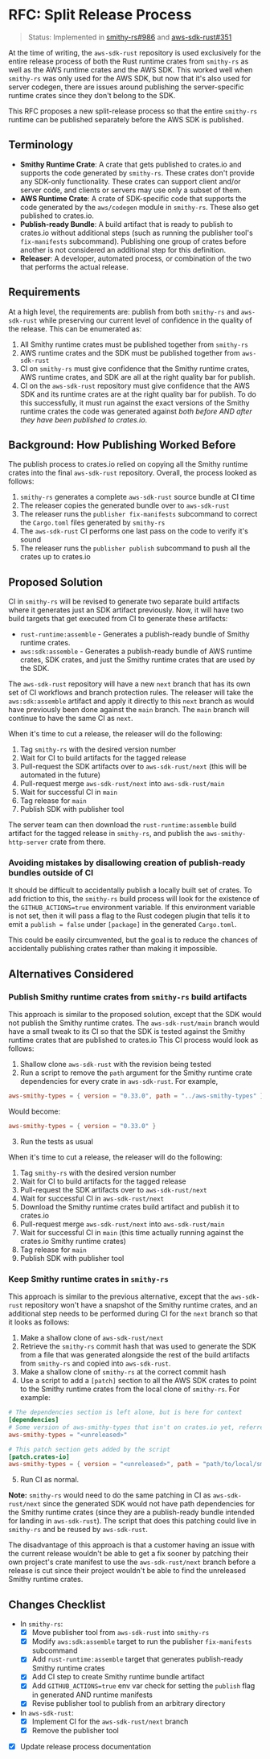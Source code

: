 RFC: Split Release Process
==========================

> Status: Implemented in [smithy-rs#986](https://github.com/awslabs/smithy-rs/pull/986) and [aws-sdk-rust#351](https://github.com/awslabs/aws-sdk-rust/pull/351)

At the time of writing, the `aws-sdk-rust` repository is used exclusively
for the entire release process of both the Rust runtime crates from `smithy-rs` as
well as the AWS runtime crates and the AWS SDK. This worked well when `smithy-rs` was
only used for the AWS SDK, but now that it's also used for server codegen, there
are issues around publishing the server-specific runtime crates since they don't
belong to the SDK.

This RFC proposes a new split-release process so that the entire `smithy-rs` runtime
can be published separately before the AWS SDK is published.

Terminology
-----------

- **Smithy Runtime Crate**: A crate that gets published to crates.io and supports
  the code generated by `smithy-rs`. These crates don't provide any SDK-only functionality.
  These crates can support client and/or server code, and clients or servers may use
  only a subset of them.
- **AWS Runtime Crate**: A crate of SDK-specific code that supports the code generated
  by the `aws/codegen` module in `smithy-rs`. These also get published to crates.io.
- **Publish-ready Bundle**: A build artifact that is ready to publish to crates.io without
  additional steps (such as running the publisher tool's `fix-manifests` subcommand). Publishing
  one group of crates before another is not considered an additional step for this definition.
- **Releaser**: A developer, automated process, or combination of the two that performs the actual release.

Requirements
------------

At a high level, the requirements are: publish from both `smithy-rs` and `aws-sdk-rust`
while preserving our current level of confidence in the quality of the release. This
can be enumerated as:

1. All Smithy runtime crates must be published together from `smithy-rs`
2. AWS runtime crates and the SDK must be published together from `aws-sdk-rust`
3. CI on `smithy-rs` must give confidence that the Smithy runtime crates,
   AWS runtime crates, and SDK are all at the right quality bar for publish.
4. CI on the `aws-sdk-rust` repository must give confidence that the AWS SDK and its
   runtime crates are at the right quality bar for publish. To do this successfully,
   it must run against the exact versions of the Smithy runtime crates the code was
   generated against _both before AND after they have been published to crates.io_.

Background: How Publishing Worked Before
----------------------------------------

The publish process to crates.io relied on copying all the Smithy runtime crates
into the final `aws-sdk-rust` repository. Overall, the process looked as follows:

1. `smithy-rs` generates a complete `aws-sdk-rust` source bundle at CI time
2. The releaser copies the generated bundle over to `aws-sdk-rust`
3. The releaser runs the `publisher fix-manifests` subcommand to correct the
   `Cargo.toml` files generated by `smithy-rs`
4. The `aws-sdk-rust` CI performs one last pass on the code to verify it's sound
5. The releaser runs the `publisher publish` subcommand to push all the crates up to crates.io

Proposed Solution
-----------------

CI in `smithy-rs` will be revised to generate two separate build artifacts where it generates
just an SDK artifact previously. Now, it will have two build targets that get executed from CI
to generate these artifacts:

- `rust-runtime:assemble` - Generates a publish-ready bundle of Smithy runtime crates.
- `aws:sdk:assemble` - Generates a publish-ready bundle of AWS runtime crates, SDK crates,
  and just the Smithy runtime crates that are used by the SDK.

The `aws-sdk-rust` repository will have a new `next` branch that has its own set of CI workflows
and branch protection rules. The releaser will take the `aws:sdk:assemble` artifact and apply it
directly to this `next` branch as would have previously been done against the `main` branch.
The `main` branch will continue to have the same CI as `next`.

When it's time to cut a release, the releaser will do the following:

1. Tag `smithy-rs` with the desired version number
2. Wait for CI to build artifacts for the tagged release
3. Pull-request the SDK artifacts over to `aws-sdk-rust/next` (this will be automated in the future)
6. Pull-request merge `aws-sdk-rust/next` into `aws-sdk-rust/main`
7. Wait for successful CI in `main`
8. Tag release for `main`
9. Publish SDK with publisher tool

The server team can then download the `rust-runtime:assemble` build artifact for the tagged release
in `smithy-rs`, and publish the `aws-smithy-http-server` crate from there.

### Avoiding mistakes by disallowing creation of publish-ready bundles outside of CI

It should be difficult to accidentally publish a locally built set of crates. To add friction to this,
the `smithy-rs` build process will look for the existence of the `GITHUB_ACTIONS=true` environment variable.
If this environment variable is not set, then it will pass a flag to the Rust codegen plugin that tells it to
emit a `publish = false` under `[package]` in the generated `Cargo.toml`.

This could be easily circumvented, but the goal is to reduce the chances of accidentally publishing
crates rather than making it impossible.

Alternatives Considered
-----------------------

### Publish Smithy runtime crates from `smithy-rs` build artifacts

This approach is similar to the proposed solution, except that the SDK would not publish
the Smithy runtime crates. The `aws-sdk-rust/main` branch would have a small tweak to its CI
so that the SDK is tested against the Smithy runtime crates that are published to crates.io
This CI process would look as follows:

1. Shallow clone `aws-sdk-rust` with the revision being tested
2. Run a script to remove the `path` argument for the Smithy runtime crate dependencies for every crate
   in `aws-sdk-rust`. For example,
```toml
aws-smithy-types = { version = "0.33.0", path = "../aws-smithy-types" }
```
Would become:
```toml
aws-smithy-types = { version = "0.33.0" }
```
3. Run the tests as usual

When it's time to cut a release, the releaser will do the following:

1. Tag `smithy-rs` with the desired version number
2. Wait for CI to build artifacts for the tagged release
3. Pull-request the SDK artifacts over to `aws-sdk-rust/next`
4. Wait for successful CI in `aws-sdk-rust/next`
5. Download the Smithy runtime crates build artifact and publish it to crates.io
6. Pull-request merge `aws-sdk-rust/next` into `aws-sdk-rust/main`
7. Wait for successful CI in `main` (this time actually running against the crates.io Smithy runtime crates)
8. Tag release for `main`
9. Publish SDK with publisher tool

### Keep Smithy runtime crates in `smithy-rs`

This approach is similar to the previous alternative, except that the `aws-sdk-rust` repository
won't have a snapshot of the Smithy runtime crates, and an additional step needs to be performed
during CI for the `next` branch so that it looks as follows:

1. Make a shallow clone of `aws-sdk-rust/next`
2. Retrieve the `smithy-rs` commit hash that was used to generate the SDK from a file
   that was generated alongside the rest of the build artifacts from `smithy-rs` and
   copied into `aws-sdk-rust`.
3. Make a shallow clone of `smithy-rs` at the correct commit hash
4. Use a script to add a `[patch]` section to all the AWS SDK crates to point to the
   Smithy runtime crates from the local clone of `smithy-rs`.
   For example:
```toml
# The dependencies section is left alone, but is here for context
[dependencies]
# Some version of aws-smithy-types that isn't on crates.io yet, referred to as `<unreleased>` below
aws-smithy-types = "<unreleased>"

# This patch section gets added by the script
[patch.crates-io]
aws-smithy-types = { version = "<unreleased>", path = "path/to/local/smithy-rs/rust-runtime/aws-smithy-types"}
```
5. Run CI as normal.

**Note:** `smithy-rs` would need to do the same patching in CI as `aws-sdk-rust/next` since the generated
SDK would not have path dependencies for the Smithy runtime crates (since they are a publish-ready bundle
intended for landing in `aws-sdk-rust`). The script that does this patching could live in `smithy-rs` and be
reused by `aws-sdk-rust`.

The disadvantage of this approach is that a customer having an issue with the current release wouldn't be able
to get a fix sooner by patching their own project's crate manifest to use the `aws-sdk-rust/next` branch before
a release is cut since their project wouldn't be able to find the unreleased Smithy runtime crates.

Changes Checklist
-----------------

- In `smithy-rs`:
  - [x] Move publisher tool from `aws-sdk-rust` into `smithy-rs`
  - [x] Modify `aws:sdk:assemble` target to run the publisher `fix-manifests` subcommand
  - [x] Add `rust-runtime:assemble` target that generates publish-ready Smithy runtime crates
  - [x] Add CI step to create Smithy runtime bundle artifact
  - [x] Add `GITHUB_ACTIONS=true` env var check for setting the `publish` flag in generated AND runtime manifests
  - [x] Revise publisher tool to publish from an arbitrary directory
- In `aws-sdk-rust`:
  - [x] Implement CI for the `aws-sdk-rust/next` branch
  - [x] Remove the publisher tool
- [x] Update release process documentation
